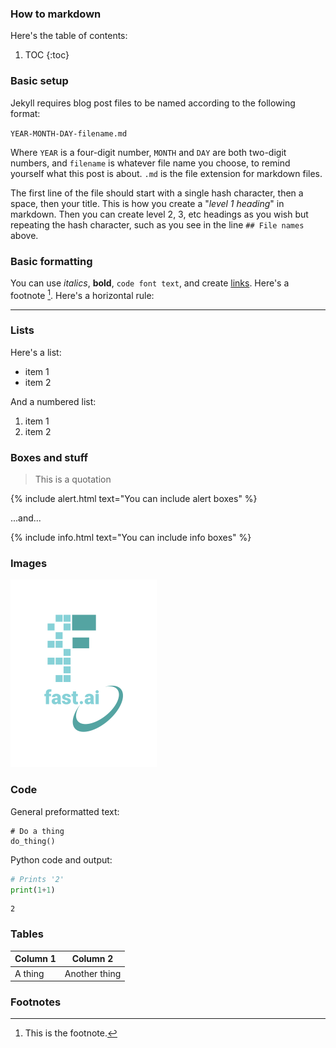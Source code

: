 ### How to markdown 

Here's the table of contents:

1. TOC
{:toc}

### Basic setup

Jekyll requires blog post files to be named according to the following format:

`YEAR-MONTH-DAY-filename.md`

Where `YEAR` is a four-digit number, `MONTH` and `DAY` are both two-digit numbers, and `filename` is whatever file name you choose, to remind yourself what this post is about. `.md` is the file extension for markdown files.

The first line of the file should start with a single hash character, then a space, then your title. This is how you create a "*level 1 heading*" in markdown. Then you can create level 2, 3, etc headings as you wish but repeating the hash character, such as you see in the line `## File names` above.

### Basic formatting

You can use *italics*, **bold**, `code font text`, and create [links](https://www.markdownguide.org/cheat-sheet/). Here's a footnote [^1]. Here's a horizontal rule:

---

### Lists

Here's a list:

- item 1
- item 2

And a numbered list:

1. item 1
1. item 2

### Boxes and stuff

> This is a quotation

{% include alert.html text="You can include alert boxes" %}

...and...

{% include info.html text="You can include info boxes" %}

### Images

![](/images/logo.png "fast.ai's logo")

### Code

General preformatted text:

    # Do a thing
    do_thing()

Python code and output:

```python
# Prints '2'
print(1+1)
```

    2

### Tables

| Column 1 | Column 2 |
|-|-|
| A thing | Another thing |

### Footnotes

[^1]: This is the footnote.

